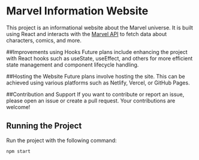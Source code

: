 # Marvel Information Website

This project is an informational website about the Marvel universe. It is built using React and interacts with the [Marvel API](https://developer.marvel.com/) to fetch data about characters, comics, and more.


##Improvements using Hooks
Future plans include enhancing the project with React hooks such as useState, useEffect, and others for more efficient state management and component lifecycle handling.

##Hosting the Website
Future plans involve hosting the site. This can be achieved using various platforms such as Netlify, Vercel, or GitHub Pages.

##Contribution and Support
If you want to contribute or report an issue, please open an issue or create a pull request. Your contributions are welcome!
## Running the Project

Run the project with the following command:

```bash
npm start

